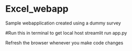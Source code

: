 # Excel_webapp
Sample webapplication created using a dummy survey

#Run this in terminal to get local host
streamlit run app.py

Refresh the browser whenever you make code changes

